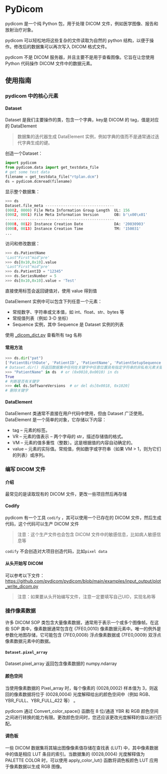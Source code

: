 # PyDicom

pydicom 是一个纯 Python 包，用于处理 DICOM 文件，例如医学图像、报告和放射治疗对象。

pydicom 可以轻松地将这些复杂的文件读取为自然的 python 结构，以便于操作。修改后的数据集可以再次写入 DICOM 格式文件。

pydicom 不是 DICOM 服务器，并且主要不是用于查看图像。它旨在让您使用 Python 代码操作 DICOM 文件中的数据元素。



## 使用指南

### pydicom 中的核心元素

#### Dataset

 Dataset 是我们主要操作的类，包含一个字典，key是 DICOM 的 tag，值是对应的 DataElement 

> 数据集的迭代器生成 DataElement 实例，例如字典的值而不是通常通过迭代字典生成的键。

创造一个Dataset：

```python
import pydicom
from pydicom.data import get_testdata_file
# get some test data
filename = get_testdata_file("rtplan.dcm")
ds = pydicom.dcmread(filename)
```

显示整个数据集：

```python
>>> ds 
Dataset.file_meta -------------------------------
(0002, 0000) File Meta Information Group Length  UL: 156
(0002, 0001) File Meta Information Version       OB: b'\x00\x01'
-------------------------------------------------
(0008, 0012) Instance Creation Date              DA: '20030903'
(0008, 0013) Instance Creation Time              TM: '150031'
...
```

访问和修改数据：

```python
>>> ds.PatientName
'Last^First^mid^pre'
>>> ds[0x10,0x10].value
'Last^First^mid^pre'
>>> ds.PatientID = "12345"
>>> ds.SeriesNumber = 5
>>> ds[0x10,0x10].value = 'Test'
```

直接使用标签会返回键值对，使用 value 得到值



DataElement 实例中可以包含下列任意一个元素：

- 常规数字、字符串或文本值，如 int、float、str、bytes 等
- 常规值列表（例如 3-D 坐标）
- Sequence 实例，其中 Sequence 是 Dataset 实例的列表



使用 [_dicom_dict.py](https://github.com/pydicom/pydicom/blob/main/src/pydicom/_dicom_dict.py) 查看所有 tag 名称



#### 常用方法

```python
>>> ds.dir("pat")
['PatientBirthDate', 'PatientID', 'PatientName', 'PatientSetupSequence', 'PatientSex']
# Dataset.dir() 将返回数据集中任何在关键字中任意位置具有指定字符串的非私有元素关键字
>>> "PatientName" in ds  # or (0x0010,0x0010) in ds
True
# 判断是否有关键字
>>> del ds.SoftwareVersions  # or del ds[0x0018, 0x1020]
# 删除关键字
```



#### DataElement

DataElement 类通常不直接在用户代码中使用，但由 Dataset 广泛使用。 DataElement 是一个简单的对象，它存储以下内容：

- tag – 元素的标签。
- VR – 元素的值表示 – 两个字母的 str，描述存储值的格式。
- VM – 元素的值多重性（整数）。这是根据值的内容自动确定的。
- value – 元素的实际值。常规值，例如数字或字符串（如果 VM > 1，则为它们的列表）或序列。



### 编写 DICOM 文件

#### 介绍

最常见的是读取现有的 DICOM 文件，更改一些项目然后再存储

#### Codify

pydicom 有一个工具 `codify` ，其可以使用一个已存在的 DICOM 文件，然后生成代码，这个代码可以生产 DICOM 文件

> 注意：这个生产文件也会包含 DICOM 文件中的敏感信息，比如病人敏感信息等

`codify` 不会创造对大项目创造代码，比如`pixel data`

#### 从头开始写 DICOM

可以参考以下文件：https://github.com/pydicom/pydicom/blob/main/examples/input_output/plot_write_dicom.py

> 注意：如果要从头开始编写文件，注意一定要填写自己UID，实现名称等



### 操作像素数据

许多 DICOM SOP 类包含大量像素数据，通常用于表示一个或多个图像帧。在这些 SOP 类中，像素数据通常包含在 (7FE0,0010) 像素数据元素中。唯一的例外是参数化地图存储，它可能包含 (7FE0,0008) 浮点像素数据或 (7FE0,0009) 双浮点像素数据元素中的数据。



#### `Dataset.pixel_array`

Dataset.pixel_array 返回包含像素数据的 numpy.ndarray



#### 颜色空间

当使用像素数据的 Pixel_array 时，每个像素的 (0028,0002) 样本值为 3，则返回的像素数据将位于 (0028,0004) 光度解释给出的颜色空间中（例如 RGB、YBR_FULL、YBR_FULL_422 等） 。

pydicom 通过 Convert_color_space() 函数在 8 位/通道 YBR 和 RGB 颜色空间之间进行转换的能力有限。更改颜色空间时，您还应该更改光度解释的值以进行匹配。



#### 调色板

一些 DICOM 数据集将其输出图像像素值存储在查找表 (LUT) 中，其中像素数据中的值是相应 LUT 条目的索引。当数据集的 (0028,0004) 光度解释值为 PALETTE COLOR 时，可以使用 apply_color_lut() 函数将调色板颜色 LUT 应用于像素数据以生成 RGB 图像。